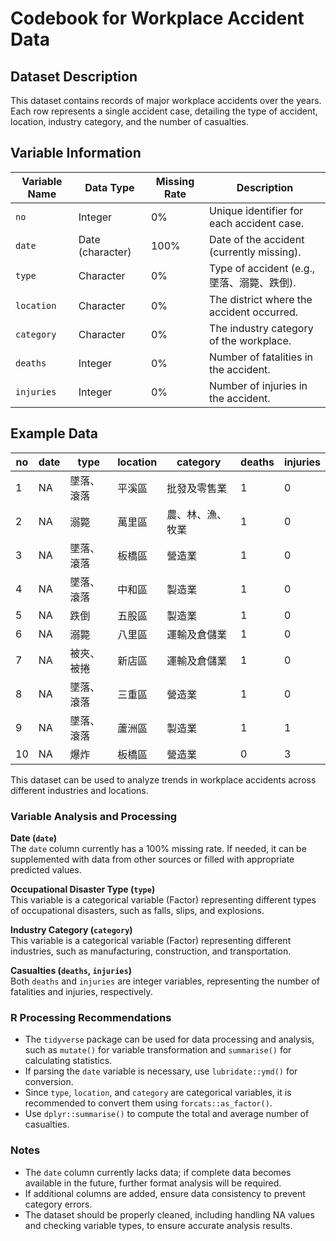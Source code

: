 # Codebook for Workplace Accident Data

## Dataset Description
This dataset contains records of major workplace accidents over the years. Each row represents a single accident case, detailing the type of accident, location, industry category, and the number of casualties.

## Variable Information

| Variable Name | Data Type | Missing Rate | Description |
|--------------|-----------|--------------|-------------|
| `no` | Integer | 0% | Unique identifier for each accident case. |
| `date` | Date (character) | 100% | Date of the accident (currently missing). |
| `type` | Character | 0% | Type of accident (e.g., 墜落、溺斃、跌倒). |
| `location` | Character | 0% | The district where the accident occurred. |
| `category` | Character | 0% | The industry category of the workplace. |
| `deaths` | Integer | 0% | Number of fatalities in the accident. |
| `injuries` | Integer | 0% | Number of injuries in the accident. |

## Example Data

| no | date | type | location | category | deaths | injuries |
|----|------|------|----------|----------|--------|----------|
| 1  | NA   | 墜落、滾落 | 平溪區 | 批發及零售業 | 1 | 0 |
| 2  | NA   | 溺斃 | 萬里區 | 農、林、漁、牧業 | 1 | 0 |
| 3  | NA   | 墜落、滾落 | 板橋區 | 營造業 | 1 | 0 |
| 4  | NA   | 墜落、滾落 | 中和區 | 製造業 | 1 | 0 |
| 5  | NA   | 跌倒 | 五股區 | 製造業 | 1 | 0 |
| 6  | NA   | 溺斃 | 八里區 | 運輸及倉儲業 | 1 | 0 |
| 7  | NA   | 被夾、被捲 | 新店區 | 運輸及倉儲業 | 1 | 0 |
| 8  | NA   | 墜落、滾落 | 三重區 | 營造業 | 1 | 0 |
| 9  | NA   | 墜落、滾落 | 蘆洲區 | 製造業 | 1 | 1 |
| 10 | NA   | 爆炸 | 板橋區 | 營造業 | 0 | 3 |

This dataset can be used to analyze trends in workplace accidents across different industries and locations.


### Variable Analysis and Processing

**Date (`date`)**  
  The `date` column currently has a 100% missing rate. If needed, it can be supplemented with data from other sources or filled with appropriate predicted values.

**Occupational Disaster Type (`type`)**  
  This variable is a categorical variable (Factor) representing different types of occupational disasters, such as falls, slips, and explosions.

**Industry Category (`category`)**  
  This variable is a categorical variable (Factor) representing different industries, such as manufacturing, construction, and transportation.

**Casualties (`deaths`, `injuries`)**  
  Both `deaths` and `injuries` are integer variables, representing the number of fatalities and injuries, respectively.

### R Processing Recommendations

- The `tidyverse` package can be used for data processing and analysis, such as `mutate()` for variable transformation and `summarise()` for calculating statistics.  
- If parsing the `date` variable is necessary, use `lubridate::ymd()` for conversion.  
- Since `type`, `location`, and `category` are categorical variables, it is recommended to convert them using `forcats::as_factor()`.  
- Use `dplyr::summarise()` to compute the total and average number of casualties.  

### Notes

- The `date` column currently lacks data; if complete data becomes available in the future, further format analysis will be required.  
- If additional columns are added, ensure data consistency to prevent category errors.  
- The dataset should be properly cleaned, including handling NA values and checking variable types, to ensure accurate analysis results.
